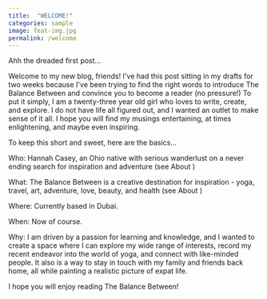 ```yaml
---
title:  "WELCOME!"
categories: sample
image: feat-img.jpg
permalink: /welcome
---
```


Ahh the dreaded first post...

Welcome to my new blog, friends! I've had this post sitting in my drafts for two weeks because I've been trying to find the right words to introduce The Balance Between and convince you to become a reader (no pressure!) To put it simply, I am a twenty-three year old girl who loves to write, create, and explore. I do not have life all figured out, and I wanted an outlet to make sense of it all. I hope you will find my musings entertaining, at times enlightening, and maybe even inspiring.

To keep this short and sweet, here are the basics...

Who: Hannah Casey, an Ohio native with serious wanderlust on a never ending search for inspiration and adventure (see About )

What: The Balance Between is a creative destination for inspiration - yoga, travel, art, adventure, love, beauty, and health (see About )

Where: Currently based in Dubai.

When: Now of course.

Why: I am driven by a passion for learning and knowledge, and I wanted to create a space where I can explore my wide range of interests, record my recent endeavor into the world of yoga, and connect with like-minded people. It also is a way to stay in touch with my family and friends back home, all while painting a realistic picture of expat life.

I hope you will enjoy reading The Balance Between! 
